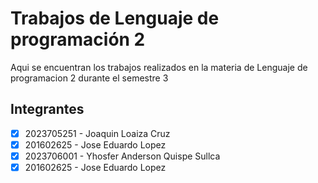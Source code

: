 # Trabajos de Lenguaje de programación 2

Aqui se encuentran los trabajos realizados en la materia de 
Lenguaje de programacion 2 durante el semestre 3

## Integrantes
- [x] 2023705251 - Joaquin Loaiza Cruz
- [x] 201602625 - Jose Eduardo Lopez
- [x] 2023706001 - Yhosfer Anderson Quispe Sullca
- [x] 201602625 - Jose Eduardo Lopez
